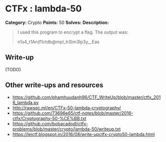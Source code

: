 # CTFx : lambda-50

**Category:** Crypto
**Points:** 50
**Solves:** 
**Description:**

> I used this program to encrypt a flag. The output was: 
> 
> n1s4_t1An(f1ctdb@mpl_h3)m3lp3y__Eas

## Write-up

(TODO)

## Other write-ups and resources

* https://github.com/phamhuudanh96/CTF_WriteUp/blob/master/ctfx_2016_lambda.py
* http://rawsec.ml/en/CTFx-50-lambda-cryptography/
* https://github.com/73696e65/ctf-notes/blob/master/2016-ctfx/Cryptography-50-%CE%BB.txt
* https://github.com/bobacadodl/ctfx-problems/blob/master/crypto/lambda-50/writeup.txt
* https://leictf.blogspot.in/2016/08/write-upctfx-crypto50-lambda.html
